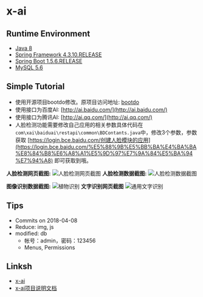# x-ai

## Runtime Environment
- [Java 8](http://www.oracle.com/technetwork/java/javase/downloads/jdk8-downloads-2133151.html)
- [Spring Framework 4.3.10.RELEASE](http://projects.spring.io/spring-framework)
- [Spring Boot 1.5.6.RELEASE](https://projects.spring.io/spring-boot)
- [MySQL 5.6](http://www.mysql.com/)

## Simple Tutorial
- 使用开源项目bootdo修改。原项目访问地址: [bootdo](https://gitee.com/lcg0124/bootdo)
- 使用接口为百度AI: [http://ai.baidu.com/](http://ai.baidu.com/)
- 使用接口为腾讯AI: [http://ai.qq.com/](http://ai.qq.com/)
- 人脸检测功能需要修改自己应用的相关参数具体代码在```com\xai\baiduai\restapi\common\BDContants.java```中，修改3个参数，参数获取 [https://login.bce.baidu.com/创建人脸模块的应用](https://login.bce.baidu.com/%E5%88%9B%E5%BB%BA%E4%BA%BA%E8%84%B8%E6%A8%A1%E5%9D%97%E7%9A%84%E5%BA%94%E7%94%A8) 即可获取到哦。

 **人脸检测网页截图:** 
![人脸检测网页截图](https://gitee.com/uploads/images/2018/0203/143236_e011c6fd_131538.jpeg "页面截图.jpg")
 **人脸检测数据截图:** 
![人脸检测数据截图](https://gitee.com/uploads/images/2018/0203/143257_aa347c5a_131538.jpeg "管理页面.jpg")

 **图像识别数据截图:**
![植物识别](https://gitee.com/uploads/images/2018/0209/110911_c18932a4_131538.jpeg "植物识别.jpg")
 **文字识别网页截图** 
![通用文字识别](https://gitee.com/uploads/images/2018/0405/120259_8c5249b6_131538.png "通用文字识别.png")

## Tips
- Commits on 2018-04-08
- Reduce: img, js
- modified: db
	- 帐号：admin，密码：123456
	- Menus, Permissions

## Linksh
- [x-ai](https://gitee.com/xshuai/x-ai)
- [x-ai项目说明文档](https://x-ai.mydoc.io/)
